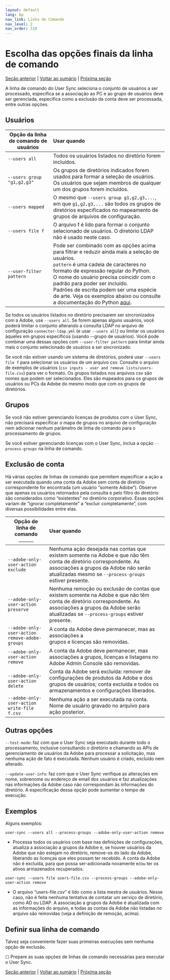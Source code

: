 ```yaml
---
layout: default
lang: bp
nav_link: Linha de Comando
nav_level: 2
nav_order: 310
---
```


# Escolha das opções finais da linha de comando

[Seção anterior](monitoring.md) \| [Voltar ao sumário](index.md) \|  [Próxima seção](scheduling.md)

A linha de comando do User Sync seleciona o conjunto de usuários a ser processado, especifica se a associação ao PC e ao grupo de usuários deve ser gerenciada, especifica como a exclusão da conta deve ser processada, entre outras opções.

## Usuários


| Opção da linha de comando de usuários  | Usar quando           |
| ------------- |:-------------| 
|   `--users all` |    Todos os usuários listados no diretório forem incluídos.  |
|   `--users group "g1,g2,g3"`  |    Os grupos de diretórios indicados forem usados para formar a seleção de usuários. <br>Os usuários que sejam membros de qualquer um dos grupos forem incluídos.  |
|   `--users mapped`  |    O mesmo que `--users group g1,g2,g3,...`, em que `g1,g2,g3,...` são todos os grupos de diretórios especificados no mapeamento de grupos de arquivos de configuração.|
|   `--users file f`  |    O arquivo f é lido para formar o conjunto selecionado de usuários.  O diretório LDAP não é usado neste caso. |
|   `--user-filter pattern`    |  Pode ser combinado com as opções acima para filtrar e reduzir ainda mais a seleção de usuários. <br>`pattern` é uma cadeia de caracteres no formato de expressão regular do Python.  <br>O nome do usuário precisa coincidir com o padrão para poder ser incluído.  <br>Padrões de escrita podem ser uma espécie de arte.  Veja os exemplos abaixo ou consulte a documentação do Python [aqui](https://docs.python.org/2/library/re.html). |


Se todos os usuários listados no diretório precisarem ser sincronizados com a Adobe, use `--users all`.  Se forem apenas alguns usuários, você poderá limitar o conjunto alterando a consulta LDAP no arquivo de configuração `connector-ldap.yml` (e usar `--users all`) ou limitar os usuários àqueles em grupos específicos (usando --grupo de usuários).  Você pode combinar uma dessas opções com `--user-filter pattern` para limitar ainda mais o conjunto selecionado de usuários a ser sincronizado.

Se você não estiver usando um sistema de diretórios, poderá usar `--users file f` para selecionar os usuários de um arquivo csv.  Consulte o arquivo de exemplos de usuários (`csv inputs - user and remove lists/users-file.csv`) para ver o formato.  Os grupos listados nos arquivos csv são nomes que podem ser selecionados.  Eles são mapeados para os grupos de usuários ou PCs da Adobe do mesmo modo que com os grupos de diretórios.

## Grupos

Se você não estiver gerenciando licenças de produtos com o User Sync, não precisará especificar o mapa de grupos no arquivo de configuração nem adicionar nenhum parâmetro de linha de comando para o processamento de grupos.

Se você estiver gerenciando licenças com o User Sync, inclua a opção `--process-groups` na linha de comando.


## Exclusão de conta


Há várias opções de linhas de comando que permitem especificar a ação a ser executada quando uma conta da Adobe sem conta de diretório correspondente for encontrada (um usuário “somente Adobe”).
Observe que apenas os usuários retornados pela consulta e pelo filtro do diretório são considerados como “existentes” no diretório corporativo.  Essas opções variam de “ignorar completamente” a “excluir completamente”, com diversas possibilidades entre elas.



| Opção de linha de comando       ...........| Usar quando           |
| ------------- |:-------------| 
|   `--adobe-only-user-action exclude`                        |  Nenhuma ação desejada nas contas que existem somente na Adobe e que não têm conta de diretório correspondente. As associações a grupos da Adobe não serão atualizadas mesmo se `--process-groups` estiver presente. |
|   `--adobe-only-user-action preserve`                        |  Nenhuma remoção ou exclusão de contas que existem somente na Adobe e que não têm conta de diretório correspondente. As associações a grupos da Adobe serão atualizadas se `--process-groups` estiver presente. |
|   `--adobe-only-user-action remove-adobe-groups` |    A conta da Adobe deve permanecer, mas as associações a <br>grupos e licenças são removidas.  |
|   `--adobe-only-user-action remove`  |    A conta da Adobe deve permanecer, mas associações a grupos, licenças e listagens no Adobe Admin Console são removidas.   |
|   `--adobe-only-user-action delete`  |    Conta da Adobe será excluída: remover de<br>configurações de produtos da Adobe e dos grupos de usuários; conta excluída e todos os armazenamentos e configurações liberados. |
|   `--adobe-only-user-action write-file f.csv`    |  Nenhuma ação a ser executada na conta.  Nome de usuário gravado no arquivo para ação posterior. |




## Outras opções

`--test-mode`:  faz com que o User Sync seja executado durante todo o processamento, inclusive consultando o diretório e chamando as APIs de gerenciamento de usuários da Adobe para processar a solicitação, mas nenhuma ação de fato é executada.  Nenhum usuário é criado, excluído nem alterado.

`--update-user-info`: faz com que o User Sync verifique as alterações em nome, sobrenome ou endereço de email dos usuários e faz atualizações nas informações da Adobe caso não correspondam às informações do diretório.  A especificação dessa opção pode aumentar o tempo de execução.


## Exemplos

Alguns exemplos:

`user-sync --users all --process-groups --adobe-only-user-action remove`

- Processa todos os usuários com base nas definições de configurações, atualiza a associação a grupos da Adobe e, se houver usuários da Adobe que não estejam no diretório, remove-os do lado da Adobe, liberando as licenças que eles possam ter recebido.  A conta da Adobe não é excluída, para que possa ser-adicionada novamente e/ou ter os ativos armazenados recuperados.
    
`user-sync --users file users-file.csv --process-groups --adobe-only-user-action remove`

- O arquivo “users-file.csv” é lido como a lista mestra de usuários. Nesse caso, não é feita nenhuma tentativa de contatar um serviço de diretório, como AD ou LDAP.  A associação a grupos da Adobe é atualizada com as informações do arquivo, e todas as contas da Adobe não listadas no arquivo são removidas (veja a definição de remoção, acima).

## Definir sua linha de comando

Talvez seja conveniente fazer suas primeiras execuções sem nenhuma opção de exclusão.

&#9744; Prepare as suas opções de linhas de comando necessárias para executar o User Sync.


[Seção anterior](monitoring.md) \| [Voltar ao sumário](index.md) \|  [Próxima seção](scheduling.md)
